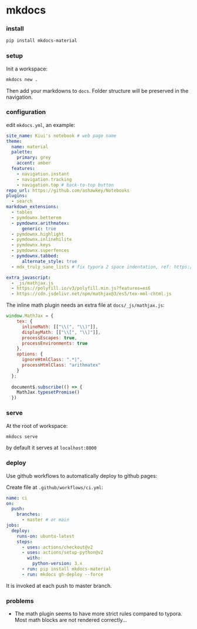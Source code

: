 # mkdocs

### install

```bash
pip install mkdocs-material
```



### setup

Init a workspace:

```bash
mkdocs new .
```

Then add your markdowns to `docs`. Folder structure will be preserved in the navigation.



### configuration

edit `mkdocs.yml`, an example:

```yaml
site_name: Kiui's notebook # web page name
theme:
  name: material
  palette:
    primary: grey
    accent: amber
  features:
    - navigation.instant
    - navigation.tracking
    - navigation.top # back-to-top button
repo_url: https://github.com/ashawkey/Notebooks
plugins:
  - search
markdown_extensions:
  - tables  
  - pymdownx.betterem
  - pymdownx.arithmatex:
      generic: true  
  - pymdownx.highlight
  - pymdownx.inlinehilite
  - pymdownx.keys
  - pymdownx.superfences  
  - pymdownx.tabbed:
      alternate_style: true 
  - mdx_truly_sane_lists # fix typora 2 space indentation, ref: https://github.com/mkdocs/mkdocs/issues/545

extra_javascript:
  - _js/mathjax.js
  - https://polyfill.io/v3/polyfill.min.js?features=es6
  - https://cdn.jsdelivr.net/npm/mathjax@3/es5/tex-mml-chtml.js      
```

The inline math plugin needs an extra file at `docs/_js/mathjax.js`:

```js
window.MathJax = {
    tex: {
      inlineMath: [["\\(", "\\)"]],
      displayMath: [["\\[", "\\]"]],
      processEscapes: true,
      processEnvironments: true
    },
    options: {
      ignoreHtmlClass: ".*|",
      processHtmlClass: "arithmatex"
    }
  };
  
  document$.subscribe(() => {
    MathJax.typesetPromise()
  })
```



### serve

At the root of workspace:

```bash
mkdocs serve
```

by default it serves at `localhost:8000`



### deploy

Use github workflows to automatically deploy to github pages:

Create file at `.github/workflows/ci.yml`:

```yaml
name: ci 
on:
  push:
    branches: 
      - master # or main
jobs:
  deploy:
    runs-on: ubuntu-latest
    steps:
      - uses: actions/checkout@v2
      - uses: actions/setup-python@v2
        with:
          python-version: 3.x
      - run: pip install mkdocs-material
      - run: mkdocs gh-deploy --force
```

It is invoked at each push to master branch.



### problems

* The math plugin seems to have more strict rules compared to typora. Most math blocks are not rendered correctly...
